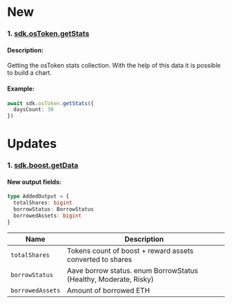 # New
### 1. [sdk.osToken.getStats](https://sdk.stakewise.io/osToken/requests/getstats)

#### Description:

Getting the osToken stats collection. With the help of this data it is possible to build a chart.

#### Example:
```ts
await sdk.osToken.getStats({
  daysCount: 30
})
```

# Updates
### 1. [sdk.boost.getData](https://sdk.stakewise.io/boost/requests/getdata)

#### New output fields:

```ts
type AddedOutput = {
  totalShares: bigint
  borrowStatus: BorrowStatus
  borrowedAssets: bigint
}
```

| Name             | Description                                                      |
|------------------|------------------------------------------------------------------|
| `totalShares`    | Tokens count of boost + reward assets converted to shares        |
| `borrowStatus`   | Aave borrow status. enum BorrowStatus (Healthy, Moderate, Risky) |
| `borrowedAssets` | Amount of borrowed ETH                                           |
